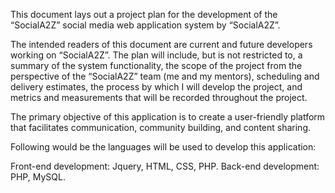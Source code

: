 This document lays out a project plan for the development of the “SocialA2Z” social media web application system by “SocialA2Z”.

The intended readers of this document are current and future developers working on “SocialA2Z”. The plan will include, but is not restricted to, a summary of the system functionality, the scope of the project from the perspective of the “SocialA2Z” team (me and my mentors), scheduling and delivery estimates, the process by which I will develop the project, and metrics and measurements that will be recorded throughout the project.

The primary objective of this application is to create a user-friendly platform that facilitates communication, community building, and content sharing.

Following would be the languages will be used to develop this application:

Front-end development: Jquery, HTML, CSS, PHP.
Back-end development: PHP, MySQL.
